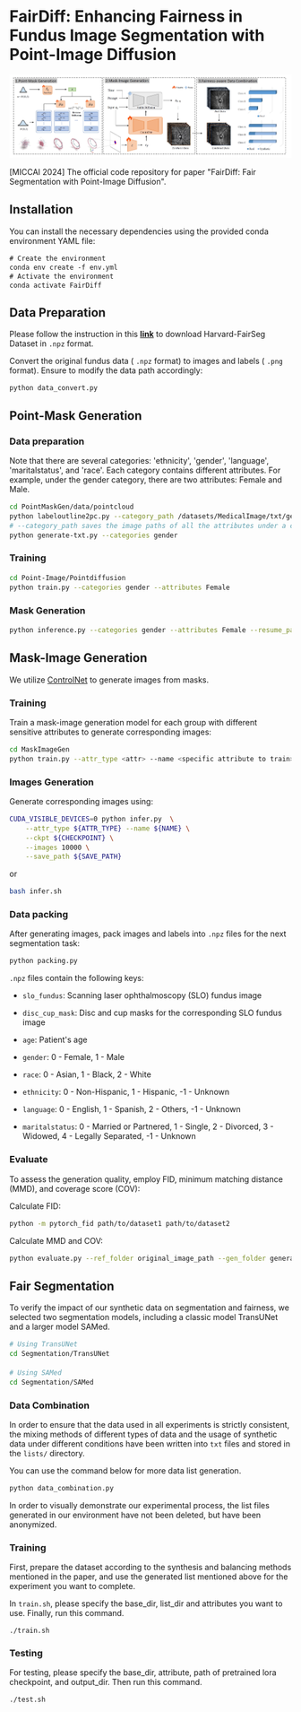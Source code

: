 # FairDiff: Enhancing Fairness in Fundus Image Segmentation with Point-Image Diffusion

![framework](./assets/framework.png)

[MICCAI 2024] The official code repository for paper "FairDiff: Fair Segmentation with Point-Image Diffusion".

## Installation

You can install the necessary dependencies using the provided conda environment YAML file:

```
# Create the environment
conda env create -f env.yml
# Activate the environment
conda activate FairDiff
```



## Data Preparation

Please follow the instruction in  this [**link**](https://github.com/Harvard-Ophthalmology-AI-Lab/FairSeg) to download Harvard-FairSeg Dataset in `.npz` format.

Convert the original fundus data ( `.npz` format) to images and labels ( `.png` format). Ensure to modify the data path accordingly:

```
python data_convert.py 
```



## Point-Mask Generation

### Data preparation
Note that there are several categories: 'ethnicity', 'gender', 'language', 'maritalstatus', and 'race'. Each category contains different attributes. For example, under the gender category, there are two attributes: Female and Male.

```bash
cd PointMaskGen/data/pointcloud
python labeloutline2pc.py --category_path /datasets/MedicalImage/txt/gender
# --category_path saves the image paths of all the attributes under a category.
python generate-txt.py --categories gender
```
### Training
```bash
cd Point-Image/Pointdiffusion
python train.py --categories gender --attributes Female
```
### Mask Generation
```bash
python inference.py --categories gender --attributes Female --resume_path xxx.ckpt
```


## Mask-Image Generation

We utilize [ControlNet](https://github.com/lllyasviel/ControlNet) to generate images from masks.

### Training

Train a mask-image generation model for each group with different sensitive attributes to generate corresponding images:

```bash
cd MaskImageGen
python train.py --attr_type <attr> --name <specific attribute to train>
```

### Images Generation

Generate corresponding images using:

```bash
CUDA_VISIBLE_DEVICES=0 python infer.py  \
    --attr_type ${ATTR_TYPE} --name ${NAME} \
    --ckpt ${CHECKPOINT} \
    --images 10000 \
    --save_path ${SAVE_PATH}
```

or

```bash
bash infer.sh
```

### Data packing

After generating images, pack images and labels into `.npz` files for the next segmentation task:

```bash
python packing.py
```

`.npz` files contain the following keys:

- `slo_fundus`: Scanning laser ophthalmoscopy (SLO) fundus image

- `disc_cup_mask`: Disc and cup masks for the corresponding SLO fundus image

- `age`: Patient's age

- `gender`: 0 - Female, 1 - Male

- `race`: 0 - Asian, 1 - Black, 2 - White

- `ethnicity`: 0 - Non-Hispanic, 1 - Hispanic, -1 - Unknown

- `language`: 0 - English, 1 - Spanish, 2 - Others, -1 - Unknown

- `maritalstatus`: 0 - Married or Partnered, 1 - Single, 2 - Divorced, 3 - Widowed, 4 - Legally Separated, -1 - Unknown

  

### Evaluate

To assess the generation quality, employ FID, minimum matching distance (MMD), and coverage score (COV):

Calculate FID:

```bash
python -m pytorch_fid path/to/dataset1 path/to/dataset2
```

Calculate MMD and COV:

```bash
python evaluate.py --ref_folder original_image_path --gen_folder generate_image_path --csv_path save_path
```



##  Fair Segmentation

To verify the impact of our synthetic data on segmentation and fairness, we selected two segmentation models, including a classic model TransUNet and a larger model SAMed.

```bash
# Using TransUNet
cd Segmentation/TransUNet

# Using SAMed
cd Segmentation/SAMed
```



### Data Combination

In order to ensure that the data used in all experiments is strictly consistent, the mixing methods of different types of data and the usage of synthetic data under different conditions have been written into `txt` files and stored in the `lists/` directory. 

You can use the command below for more data list generation.

```bash
python data_combination.py
```

In order to visually demonstrate our experimental process, the list files generated in our environment have not been deleted, but have been anonymized.

### Training

First, prepare the dataset according to the synthesis and balancing methods mentioned in the paper, and use the generated list mentioned above for the experiment you want to complete.

In `train.sh`, please specify the base_dir, list_dir and attributes you want to use.  Finally, run this command.

```
./train.sh
```

### Testing

For testing, please specify the base_dir, attribute, path of pretrained lora checkpoint, and output_dir. Then run this command.

```
./test.sh
```
